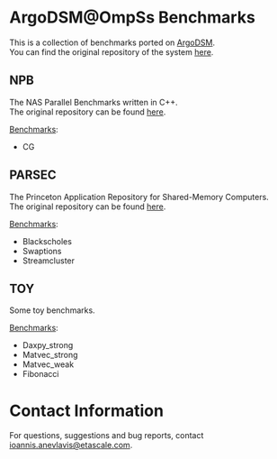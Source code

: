 # ArgoDSM@OmpSs Benchmarks

This is a collection of benchmarks ported on [ArgoDSM](https://www.it.uu.se/research/project/argo).\
You can find the original repository of the system [here](https://github.com/etascale/argodsm).

## NPB

The NAS Parallel Benchmarks written in C++.\
The original repository can be found [here](https://github.com/GMAP/NPB-CPP).

<ins>Benchmarks</ins>:
- CG

## PARSEC

The Princeton Application Repository for Shared-Memory Computers.\
The original repository can be found [here](https://pm.bsc.es/gitlab/benchmarks/parsec-ompss).

<ins>Benchmarks</ins>:
- Blackscholes
- Swaptions
- Streamcluster

## TOY

Some toy benchmarks.

<ins>Benchmarks</ins>:
- Daxpy\_strong
- Matvec\_strong
- Matvec\_weak
- Fibonacci

# Contact Information

For questions, suggestions and bug reports, contact [ioannis.anevlavis@etascale.com](mailto:ioannis.anevlavis@etascale.com).
